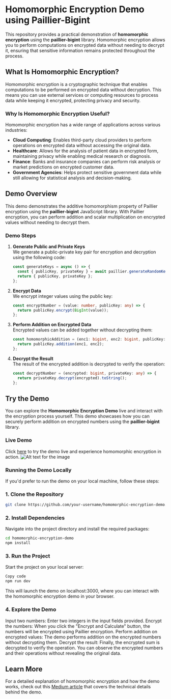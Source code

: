 # Homomorphic Encryption Demo using Paillier-Bigint

This repository provides a practical demonstration of **homomorphic encryption** using the **paillier-bigint** library. Homomorphic encryption allows you to perform computations on encrypted data without needing to decrypt it, ensuring that sensitive information remains protected throughout the process.

## What Is Homomorphic Encryption?

Homomorphic encryption is a cryptographic technique that enables computations to be performed on encrypted data without decryption. This means you can use external services or computing resources to process data while keeping it encrypted, protecting privacy and security.

### Why Is Homomorphic Encryption Useful?

Homomorphic encryption has a wide range of applications across various industries:

- **Cloud Computing**: Enables third-party cloud providers to perform operations on encrypted data without accessing the original data.
- **Healthcare**: Allows for the analysis of patient data in encrypted form, maintaining privacy while enabling medical research or diagnosis.
- **Finance**: Banks and insurance companies can perform risk analysis or market predictions on encrypted customer data.
- **Government Agencies**: Helps protect sensitive government data while still allowing for statistical analysis and decision-making.

## Demo Overview

This demo demonstrates the additive homomorphism property of Paillier encryption using the **paillier-bigint** JavaScript library. With Paillier encryption, you can perform addition and scalar multiplication on encrypted values without needing to decrypt them.

### Demo Steps

1. **Generate Public and Private Keys**  
   We generate a public-private key pair for encryption and decryption using the following code:

   ```typescript
   const generateKeys = async () => {
     const { publicKey, privateKey } = await paillier.generateRandomKeys(2048);
     return { publicKey, privateKey };
   };
   ```

2. **Encrypt Data**  
    We encrypt integer values using the public key:

   ```typescript
   const encryptNumber = (value: number, publicKey: any) => {
     return publicKey.encrypt(BigInt(value));
   };
   ```

3. **Perform Addition on Encrypted Data**  
    Encrypted values can be added together without decrypting them:

   ```typescript
   const homomorphicAddition = (enc1: bigint, enc2: bigint, publicKey: any) => {
     return publicKey.addition(enc1, enc2);
   };
   ```

4. **Decrypt the Result**  
    The result of the encrypted addition is decrypted to verify the operation:

   ```typescript
   const decryptNumber = (encrypted: bigint, privateKey: any) => {
     return privateKey.decrypt(encrypted).toString();
   };
   ```

## Try the Demo

You can explore the **Homomorphic Encryption Demo** live and interact with the encryption process yourself. This demo showcases how you can securely perform addition on encrypted numbers using the **paillier-bigint** library.

### Live Demo

Click [here](https://homomorphic-encryption-demo-git-main-dan01240s-projects.vercel.app/) to try the demo live and experience homomorphic encryption in action.
![Alt text for the image](https://github.com/user-attachments/assets/1c483f6b-3625-4a84-9e61-9f0ca347abc1)

### Running the Demo Locally

If you'd prefer to run the demo on your local machine, follow these steps:

### 1. Clone the Repository

```bash
git clone https://github.com/your-username/homomorphic-encryption-demo.git
```

### 2. Install Dependencies

Navigate into the project directory and install the required packages:

```bash
cd homomorphic-encryption-demo
npm install
```

### 3. Run the Project

Start the project on your local server:

```bash
Copy code
npm run dev
```

This will launch the demo on localhost:3000, where you can interact with the homomorphic encryption demo in your browser.

### 4. Explore the Demo

Input two numbers: Enter two integers in the input fields provided.
Encrypt the numbers: When you click the "Encrypt and Calculate" button, the numbers will be encrypted using Paillier encryption.
Perform addition on encrypted values: The demo performs addition on the encrypted numbers without decrypting them.
Decrypt the result: Finally, the encrypted sum is decrypted to verify the operation.
You can observe the encrypted numbers and their operations without revealing the original data.

## Learn More

For a detailed explanation of homomorphic encryption and how the demo works, check out this [Medium article](https://medium.com/@daiki01240/homomorphic-encryption-how-it-enables-secure-computation-on-encrypted-data-fcde02531c19) that covers the technical details behind the demo.
